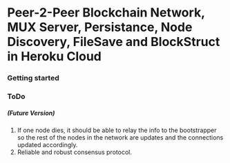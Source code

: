 # Peer-2-Peer Blockchain Network, MUX Server, Persistance, Node Discovery, FileSave and BlockStruct in Heroku Cloud

### Getting started



### ToDo
##### (Future Version)
1. If one node dies, it should be able to relay the info to the bootstrapper so the rest of the nodes in the network are updates and the connections updated accordingly.
2. Reliable and robust consensus protocol.
